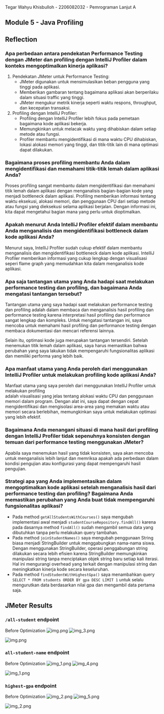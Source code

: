 Tegar Wahyu Khisbulloh - 2206082032 - Pemrograman Lanjut A

Module 5 - Java Profiling
---
## Reflection
### Apa perbedaan antara pendekatan Performance Testing dengan JMeter dan profiling dengan IntelliJ Profiler dalam konteks mengoptimalkan kinerja aplikasi?
1. Pendekatan JMeter untuk Performance Testing:
   - JMeter digunakan untuk mensimulasikan beban pengguna yang tinggi pada aplikasi.
   - Memberikan gambaran tentang bagaimana aplikasi akan berperilaku dalam situasi traffic yang tinggi.
   - JMeter mengukur metrik kinerja seperti waktu respons, throughput, dan kecepatan transaksi.
2. Profiling dengan IntelliJ Profiler:
   - Profiling dengan IntelliJ Profiler lebih fokus pada pemetaan bagaimana kode aplikasi bekerja.
   - Memungkinkan untuk melacak waktu yang dihabiskan dalam setiap metode atau fungsi.
   - Profiler membantu mengidentifikasi di mana waktu CPU dihabiskan, lokasi alokasi memori yang tinggi, dan titik-titik lain di mana optimasi dapat dilakukan.

### Bagaimana proses profiling membantu Anda dalam mengidentifikasi dan memahami titik-titik lemah dalam aplikasi Anda?

Proses profiling sangat membantu dalam mengidentifikasi dan memahami titik lemah dalam aplikasi 
dengan menganalisis bagian-bagian kode yang menjadi bottleneck dalam aplikasi. Profiling memberikan
informasi tentang waktu eksekusi, alokasi memori, dan penggunaan CPU dari setiap metode atau fungsi
yang dieksekusi selama aplikasi berjalan. Dengan informasi ini, kita dapat mengetahui bagian mana yang
perlu untuk dioptimalkan.

### Apakah menurut Anda IntelliJ Profiler efektif dalam membantu Anda menganalisis dan mengidentifikasi bottleneck dalam kode aplikasi Anda?
Menurut saya, IntelliJ Profiler sudah cukup efektif dalam membantu menganalisis dan mengidentifikasi
bottleneck dalam kode aplikasi. IntelliJ Profiler memberikan informasi yang cukup lengkap dengan visualisasi
seperi flame graph yang memudahkan kita dalam menganalisis kode aplikasi. 

### Apa saja tantangan utama yang Anda hadapi saat melakukan performance testing dan profiling, dan bagaimana Anda mengatasi tantangan tersebut?
Tantangan utama yang saya hadapi saat melakukan performance testing dan profiling adalah dalam membaca 
dan menganalisis hasil profiling dan performance testing karena interpretasi hasil profiling dan performance
sangat lengkap dan kompleks. Untuk mengatasi tantangan ini, saya mencoba untuk memahami hasil profiling dan
performance testing dengan membaca dokumentasi dan mencari referensi lainnya.

Selain itu, optimasi kode juga merupakan tantangan tersendiri. Setelah menemukan titik lemah dalam aplikasi,
saya harus memastikan bahwa perubahan yang saya lakukan tidak mempengaruhi fungsionalitas aplikasi dan 
memiliki performa yang lebih baik.

### Apa manfaat utama yang Anda peroleh dari menggunakan IntelliJ Profiler untuk melakukan profiling kode aplikasi Anda?
Manfaat utama yang saya peroleh dari menggunakan IntelliJ Profiler untuk melakukan profiling  
adalah visualisasi yang jelas tentang alokasi waktu CPU dan penggunaan memori dalam program. Dengan alat 
ini, saya dapat dengan cepat mengidentifikasi dan mengisolasi area-area yang memakan waktu atau memori 
secara berlebihan, memungkinkan saya untuk melakukan optimasi yang lebih efektif.

### Bagaimana Anda menangani situasi di mana hasil dari profiling dengan IntelliJ Profiler tidak sepenuhnya konsisten dengan temuan dari performance testing menggunakan JMeter?
Apabila saya menemukan hasil yang tidak konsisten, saya
akan mencoba untuk menganalisis lebih lanjut dan memriksa apakah ada perbedaan dalam kondisi pengujian atau
konfigurasi yang dapat mempengaruhi hasil pengujian.

### Strategi apa yang Anda implementasikan dalam mengoptimalkan kode aplikasi setelah menganalisis hasil dari performance testing dan profiling? Bagaimana Anda memastikan perubahan yang Anda buat tidak mempengaruhi fungsionalitas aplikasi?
- Pada method `getAllStudentsWithCourses()` saya mengubah implementasi awal menjadi `studentCourseRepository.findAll()` karena
pada dasarnya method `findAll()` sudah mengambil semua data yang dibutuhkan tanpa perlu melakukan query tambahan.
- Pada method `joinStudentNames()` saya mengubah penggunaan String biasa menjadi StringBuilder untuk 
menggabungkan nama-nama siswa. Dengan menggunakan StringBuilder, operasi penggabungan string dilakukan 
secara lebih efisien karena StringBuilder memungkinkan manipulasi string tanpa menciptakan objek string 
baru setiap kali iterasi. Hal ini mengurangi overhead yang terkait dengan manipulasi string dan meningkatkan kinerja kode secara keseluruhan.
- Pada method `findStudentWithHighestGpa()` saya menambahkan query `SELECT * FROM students ORDER BY gpa DESC LIMIT 1` 
untuk selalu mengurutkan data berdasarkan nilai gpa dan mengambil data pertama saja.


## JMeter Results

### `/all-student` endpoint
Before Optimization
![img.png](src/image/img.png)
![img_3.png](src/image/img_3.png)

![img.png](src/image/img_6.png)

### `all-student-name` endpoint
Before Optimization
![img_1.png](src/image/img_1.png)
![img_4.png](src/image/img_4.png)

![img_1.png](src/image/img_7.png)
### `highest-gpa` endpoint
Before Optimization
![img_2.png](src/image/img_2.png)
![img_5.png](src/image/img_5.png)

![img_2.png](src/image/img_8.png)